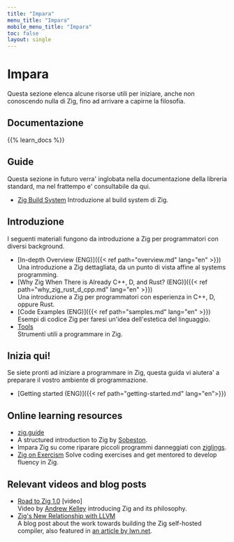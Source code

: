 ```yaml
---
title: "Impara"
menu_title: "Impara"
mobile_menu_title: "Impara"
toc: false
layout: single
---
```


# Impara
Questa sezione elenca alcune risorse utili per iniziare, anche non conoscendo nulla di Zig, fino ad arrivare a capirne la filosofia.

## Documentazione
{{% learn_docs %}}

## Guide
Questa sezione in futuro verra' inglobata nella documentazione della libreria standard,
ma nel frattempo e' consultabile da qui.

- [Zig Build System](build-system/)
Introduzione al build system di Zig.

## Introduzione

I seguenti materiali fungono da introduzione a Zig per programmatori con diversi background.

- [In-depth Overview (ENG)]({{< ref path="overview.md" lang="en" >}})  
Una introduzione a Zig dettagliata, da un punto di vista affine al systems programming.
- [Why Zig When There is Already C++, D, and Rust? (ENG)]({{< ref path="why_zig_rust_d_cpp.md" lang="en" >}})  
Una introduzione a Zig per programmatori con esperienza in C++, D, oppure Rust.
- [Code Examples (ENG)]({{< ref path="samples.md" lang="en" >}})  
Esempi di codice Zig per faresi un'idea dell'estetica del linguaggio.
- [Tools](tools/)  
Strumenti utili a programmare in Zig.


## Inizia qui!
Se siete pronti ad iniziare a programmare in Zig, questa guida vi aiutera' a preparare il vostro ambiente di programmazione.

- [Getting started (ENG)]({{< ref path="getting-started.md" lang="en">}}) 

## Online learning resources
- [zig.guide](https://zig.guide)  
- A structured introduction to Zig by [Sobeston](https://github.com/sobeston).
- Impara Zig su come riparare piccoli programmi danneggiati con [ziglings](https://ziglings.org).
- [Zig on Exercism](https://exercism.org/tracks/zig)
Solve coding exercises and get mentored to develop fluency in Zig.

## Relevant videos and blog posts
- [Road to Zig 1.0](https://www.youtube.com/watch?v=Gv2I7qTux7g) [video]  
Video by [Andrew Kelley](https://andrewkelley.me) introducing Zig and its philosophy.
- [Zig's New Relationship with LLVM](https://kristoff.it/blog/zig-new-relationship-llvm/)  
A blog post about the work towards building the Zig self-hosted compiler, also featured in [an article by lwn.net](https://lwn.net/Articles/833400/).
